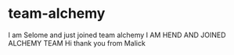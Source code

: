 # team-alchemy
I am Selome and just joined team alchemy
I AM HEND AND JOINED ALCHEMY TEAM 
Hi thank you from Malick